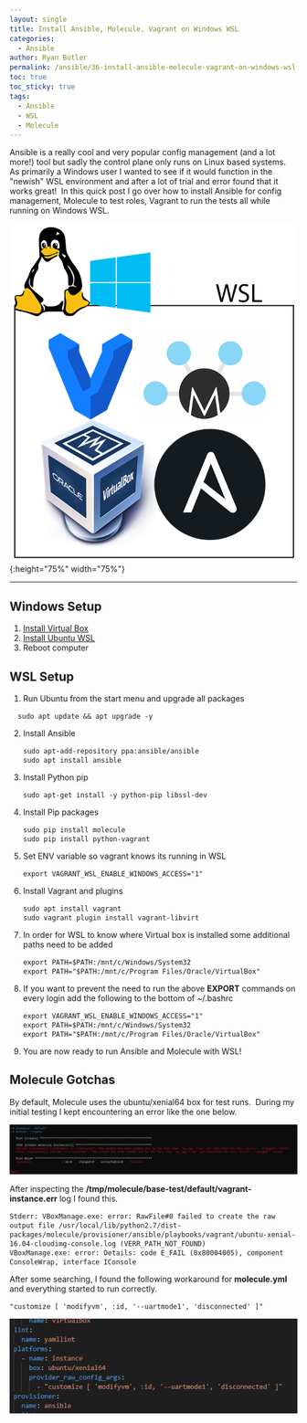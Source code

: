 ```yaml
---
layout: single
title: Install Ansible, Molecule, Vagrant on Windows WSL
categories:
  - Ansible
author: Ryan Butler
permalink: /ansible/36-install-ansible-molecule-vagrant-on-windows-wsl
toc: true
toc_sticky: true
tags:
  - Ansible
  - WSL
  - Molecule
---
```

Ansible is a really cool and very popular config management (and a lot more!) tool but sadly the control plane only runs on Linux based systems.  As primarily a Windows user I wanted to see if it would function in the "newish" WSL environment and after a lot of trial and error found that it works great!  In this quick post I go over how to install Ansible for config management, Molecule to test roles, Vagrant to run the tests all while running on Windows WSL.

![main](/assets/images/content/molecule/main.png){:height="75%" width="75%"}

* * *

## Windows Setup

1.  [Install Virtual Box](https://www.virtualbox.org/wiki/Downloads)
2.  [Install Ubuntu WSL](https://docs.microsoft.com/en-us/windows/wsl/install-win10)
3.  Reboot computer

## WSL Setup

1.  Run Ubuntu from the start menu and upgrade all packages

  ```
    sudo apt update && apt upgrade -y
  ```

2.  Install Ansible

    ```
    sudo apt-add-repository ppa:ansible/ansible
    sudo apt install ansible
    ```

3.  Install Python pip

    ```
    sudo apt-get install -y python-pip libssl-dev
    ```

4.  Install Pip packages

    ```
    sudo pip install molecule
    sudo pip install python-vagrant
    ```

5.  Set ENV variable so vagrant knows its running in WSL

    ```
    export VAGRANT_WSL_ENABLE_WINDOWS_ACCESS="1"
    ```

6.  Install Vagrant and plugins

    ```
    sudo apt install vagrant  
    sudo vagrant plugin install vagrant-libvirt
    ```

7.  In order for WSL to know where Virtual box is installed some additional paths need to be added  

    ```
    export PATH=$PATH:/mnt/c/Windows/System32
    export PATH="$PATH:/mnt/c/Program Files/Oracle/VirtualBox"
    ```

8.  If you want to prevent the need to run the above **EXPORT** commands on every login add the following to the bottom of ~/.bashrc

    ```
    export VAGRANT_WSL_ENABLE_WINDOWS_ACCESS="1"  
    export PATH=$PATH:/mnt/c/Windows/System32  
    export PATH="$PATH:/mnt/c/Program Files/Oracle/VirtualBox"
    ```

9.  You are now ready to run Ansible and Molecule with WSL!

## Molecule Gotchas

By default, Molecule uses the ubuntu/xenial64 box for test runs.  During my initial testing I kept encountering an error like the one below. 

![error](/assets/images/content/molecule/error.png)

After inspecting the **/tmp/molecule/base-test/default/vagrant-instance.err** log I found this.

```
Stderr: VBoxManage.exe: error: RawFile#0 failed to create the raw output file /usr/local/lib/python2.7/dist-packages/molecule/provisioner/ansible/playbooks/vagrant/ubuntu-xenial-16.04-cloudimg-console.log (VERR_PATH_NOT_FOUND)  
VBoxManage.exe: error: Details: code E_FAIL (0x80004005), component ConsoleWrap, interface IConsole
```

After some searching, I found the following workaround for **molecule.yml** and everything started to run correctly.

```
"customize [ 'modifyvm', :id, '--uartmode1', 'disconnected' ]"
```

![workaround](/assets/images/content/molecule/workaround.png)